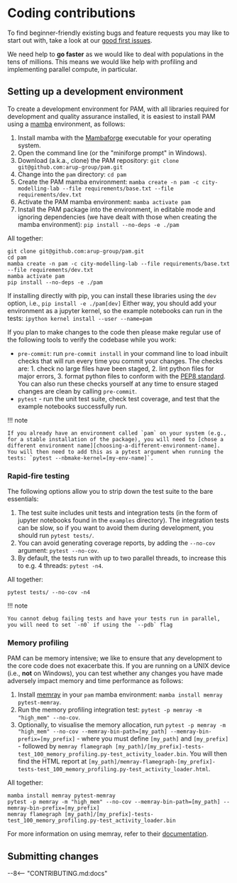 # Coding contributions

To find beginner-friendly existing bugs and feature requests you may like to start out with, take a look at our [good first issues](https://github.com/arup-group/pam/contribute).

We need help to **go faster** as we would like to deal with populations in the tens of millions.
This means we would like help with profiling and implementing parallel compute, in particular.

## Setting up a development environment

To create a development environment for PAM, with all libraries required for development and quality assurance installed, it is easiest to install PAM using a [mamba](https://mamba.readthedocs.io/en/latest/index.html) environment, as follows:

1. Install mamba with the [Mambaforge](https://github.com/conda-forge/miniforge#mambaforge) executable for your operating system.
2. Open the command line (or the "miniforge prompt" in Windows).
3. Download (a.k.a., clone) the PAM repository: `git clone git@github.com:arup-group/pam.git`
4. Change into the `pam` directory: `cd pam`
5. Create the PAM mamba environment: `mamba create -n pam -c city-modelling-lab --file requirements/base.txt --file requirements/dev.txt`
6. Activate the PAM mamba environment: `mamba activate pam`
7. Install the PAM package into the environment, in editable mode and ignoring dependencies (we have dealt with those when creating the mamba environment): `pip install --no-deps -e ./pam`

All together:

``` shell
git clone git@github.com:arup-group/pam.git
cd pam
mamba create -n pam -c city-modelling-lab --file requirements/base.txt --file requirements/dev.txt
mamba activate pam
pip install --no-deps -e ./pam
```

If installing directly with pip, you can install these libraries using the `dev` option, i.e., `pip install -e ./pam[dev]`
Either way, you should add your environment as a jupyter kernel, so the example notebooks can run in the tests: `ipython kernel install --user --name=pam`

If you plan to make changes to the code then please make regular use of the following tools to verify the codebase while you work:

- `pre-commit`: run `pre-commit install` in your command line to load inbuilt checks that will run every time you commit your changes.
The checks are: 1. check no large files have been staged, 2. lint python files for major errors, 3. format python files to conform with the [PEP8 standard](https://peps.python.org/pep-0008/).
You can also run these checks yourself at any time to ensure staged changes are clean by calling `pre-commit`.
- `pytest` - run the unit test suite, check test coverage, and test that the example notebooks successfully run.

!!! note

    If you already have an environment called `pam` on your system (e.g., for a stable installation of the package), you will need to [chose a different environment name][choosing-a-different-environment-name].
    You will then need to add this as a pytest argument when running the tests: `pytest --nbmake-kernel=[my-env-name]`.

### Rapid-fire testing
The following options allow you to strip down the test suite to the bare essentials:

1. The test suite includes unit tests and integration tests (in the form of jupyter notebooks found in the `examples` directory). 
The integration tests can be slow, so if you want to avoid them during development, you should run `pytest tests/`.
2. You can avoid generating coverage reports, by adding the `--no-cov` argument: `pytest --no-cov`.
3. By default, the tests run with up to two parallel threads, to increase this to e.g. 4 threads: `pytest -n4`.

All together:

``` shell
pytest tests/ --no-cov -n4
```

!!! note

    You cannot debug failing tests and have your tests run in parallel, you will need to set `-n0` if using the `--pdb` flag

### Memory profiling
PAM can be memory intensive; we like to ensure that any development to the core code does not exacerbate this.
If you are running on a UNIX device (i.e., **not** on Windows), you can test whether any changes you have made adversely impact memory and time performance as follows:

1. Install [memray](https://bloomberg.github.io/memray/index.html) in your `pam` mamba environment: `mamba install memray pytest-memray`.
2. Run the memory profiling integration test: `pytest -p memray -m "high_mem" --no-cov`. 
3. Optionally, to visualise the memory allocation, run `pytest -p memray -m "high_mem" --no-cov --memray-bin-path=[my_path] --memray-bin-prefix=[my_prefix]` - where you must define `[my_path]` and `[my_prefix]` - followed by `memray flamegraph [my_path]/[my_prefix]-tests-test_100_memory_profiling.py-test_activity_loader.bin`.
You will then find the HTML report at `[my_path]/memray-flamegraph-[my_prefix]-tests-test_100_memory_profiling.py-test_activity_loader.html`.

All together:

``` shell
mamba install memray pytest-memray
pytest -p memray -m "high_mem" --no-cov --memray-bin-path=[my_path] --memray-bin-prefix=[my_prefix]
memray flamegraph [my_path]/[my_prefix]-tests-test_100_memory_profiling.py-test_activity_loader.bin
```

For more information on using memray, refer to their [documentation](https://bloomberg.github.io/memray/index.html).

## Submitting changes

--8<-- "CONTRIBUTING.md:docs"